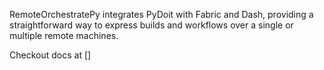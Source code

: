 RemoteOrchestratePy integrates PyDoit with Fabric and Dash, providing a straightforward way to express builds and workflows over a single or multiple remote machines.

Checkout docs at []